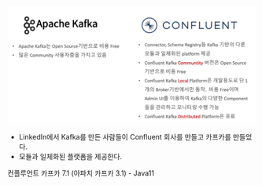 ![image-20230419171147585](images/image-20230419171147585.png)

- LinkedIn에서 Kafka를 만든 사람들이 Confluent 회사를 만들고 카프카를 만들었다.
- 모듈과 일체화된 플랫폼을 제공한다.



컨플루언트 카프카 7.1 (아파치 카프카 3.1) - Java11